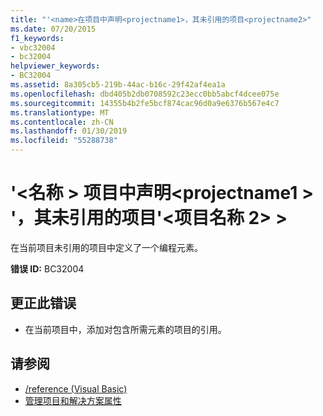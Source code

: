 ```yaml
---
title: "'<name>在项目中声明<projectname1>，其未引用的项目<projectname2>"
ms.date: 07/20/2015
f1_keywords:
- vbc32004
- bc32004
helpviewer_keywords:
- BC32004
ms.assetid: 8a305cb5-219b-44ac-b16c-29f42af4ea1a
ms.openlocfilehash: dbd405b2db0708592c23ecc0bb5abcf4dcee075e
ms.sourcegitcommit: 14355b4b2fe5bcf874cac96d0a9e6376b567e4c7
ms.translationtype: MT
ms.contentlocale: zh-CN
ms.lasthandoff: 01/30/2019
ms.locfileid: "55288738"
---
```

# <a name="name-is-declared-in-project-projectname1-which-is-not-referenced-by-project-projectname2"></a>'\<名称 > 项目中声明\<projectname1 > '，其未引用的项目'\<项目名称 2> >
在当前项目未引用的项目中定义了一个编程元素。  
  
 **错误 ID:** BC32004  
  
## <a name="to-correct-this-error"></a>更正此错误  
  
-   在当前项目中，添加对包含所需元素的项目的引用。  
  
## <a name="see-also"></a>请参阅

- [/reference (Visual Basic)](../../visual-basic/reference/command-line-compiler/reference.md)
- [管理项目和解决方案属性](/visualstudio/ide/managing-project-and-solution-properties)
